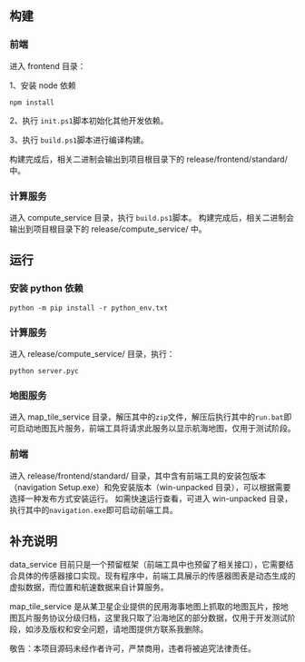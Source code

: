 ## 构建

### 前端
进入 frontend 目录：

1、安装 node 依赖
```shell
npm install
```

2、执行 `init.ps1`脚本初始化其他开发依赖。

3、执行 `build.ps1`脚本进行编译构建。

构建完成后，相关二进制会输出到项目根目录下的 release/frontend/standard/ 中。

### 计算服务
进入 compute_service 目录，执行 `build.ps1`脚本。
构建完成后，相关二进制会输出到项目根目录下的 release/compute_service/ 中。

## 运行

### 安装 python 依赖
```shell
python -m pip install -r python_env.txt
```

### 计算服务

进入 release/compute_service/ 目录，执行：

```shell
python server.pyc
```

### 地图服务

进入 map_tile_service 目录，解压其中的`zip`文件，解压后执行其中的`run.bat`即可启动地图瓦片服务，前端工具将请求此服务以显示航海地图，仅用于测试阶段。

### 前端

进入 release/frontend/standard/ 目录，其中含有前端工具的安装包版本（navigation Setup.exe）和免安装版本（win-unpacked 目录），可以根据需要选择一种发布方式安装运行。
如需快速运行查看，可进入 win-unpacked 目录，执行其中的`navigation.exe`即可启动前端工具。

## 补充说明

data_service 目前只是一个预留框架（前端工具中也预留了相关接口），它需要结合具体的传感器接口实现。现有程序中，前端工具展示的传感器图表是动态生成的虚拟数据，而位置和航速数据来自计算服务。

map_tile_service 是从某卫星企业提供的民用海事地图上抓取的地图瓦片，按地图瓦片服务协议分级归档，这里我只取了沿海地区的部分数据，仅用于开发测试阶段，如涉及版权和安全问题，请地图提供方联系我删除。

敬告：本项目源码未经作者许可，严禁商用，违者将被追究法律责任。
